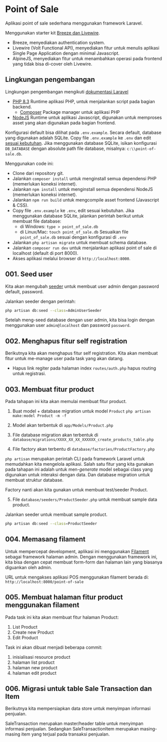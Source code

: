 # Point of Sale

Aplikasi point of sale sederhana menggunakan framework Laravel.

Menggunakan starter kit [Breeze dan Livewire](https://laravel.com/docs/11.x/starter-kits).

- Breeze, menyediakan authentication system.
- Livewire (Volt Functional API), menyediakan fitur untuk menulis
  aplikasi Single Page Application dengan minimal Javascript.
- AlpineJS, menyediakan fitur untuk menambahkan operasi pada frontend
  yang tidak bisa di-cover oleh Livewire.

## Lingkungan pengembangan

Lingkungan pengembangan mengikuti [dokumentasi Laravel](https://laravel.com/docs/11.x/installation)

- [PHP 8.3](https://www.php.net/manual/en/install.php)
  Runtime aplikasi PHP, untuk menjalankan script pada bagian backend.
  - [Composer](https://getcomposer.org/doc/00-intro.md)
      Package manager untuk aplikasi PHP
- [NodeJS](https://nodejs.org/en)
  Runtime untuk aplikasi Javascript, digunakan untuk memproses asset
  yang akan digunakan pada bagian frontend.

Konfigurasi default bisa dilihat pada `.env.example`.
Secara default, database yang digunakan adalah SQLite.
Copy file `.env.example` ke `.env` dan edit [sesuai kebutuhan](https://laravel.com/docs/11.x/configuration).
Jika menggunakan database SQLite, isikan konfigurasi `DB_DATABASE` dengan
absolute path file database, misalnya: `c:\\point-of-sale.db`.

Menggunakan code ini:

- Clone dari repository git.
- Jalankan `composer install` untuk menginstall semua dependensi PHP
  (memerlukan koneksi internet).
- Jalankan `npm install` untuk menginstall semua dependensi NodeJS
  (memerlukan koneksi internet).
- Jalankan `npm run build` untuk mengcompile asset frontend (Javascript & CSS).
- Copy file `.env.example` ke `.env`, edit sesuai kebutuhan.
  Jika menggunakan database SQLite, jalankan perintah berikut untuk
  membuat file database:
  - di Windows: `type > point_of_sale.db`
  - di Linux/Mac: `touch point_of_sale.db`
      Sesuaikan file `point_of_sale.db` sesuai dengan konfigurasi di `.env`
- Jalankan `php artisan migrate` untuk membuat schema database.
- Jalankan `composer run dev` untuk menjalankan aplikasi point of sale
  di localhost (default di port 8000).
- Akses aplikasi melalui browser di `http://localhost:8000`.

## 001. Seed user

Kita akan mengubah [seeder](https://laravel.com/docs/11.x/seeding) untuk membuat
user admin dengan password default, password.

Jalankan seeder dengan perintah:

```sh
php artisan db:seed --class=AdminUserSeeder
```

Setelah meng-seed database dengan user admin, kita bisa login dengan menggunakan
user `admin@localhost` dan password `password`.

## 002. Menghapus fitur self registration

Berikutnya kita akan menghapus fitur self registration. Kita akan membuat fitur
untuk me-manage user pada task yang akan datang.

- Hapus link regiter pada halaman index
  `routes/auth.php` hapus routing untuk registrasi.

## 003. Membuat fitur product

Pada tahapan ini kita akan memulai membuat fitur product.

1. Buat model + database migration untuk model `Product`
   `php artisan make:model Product -m -f`

2. Model akan terbentuk di `app/Models/Product.php`

3. File database migration akan terbentuk di `database/migrations/XXXX_XX_XX_XXXXXX_create_products_table.php`

4. File factory akan terbentu di `database/factories/ProductFactory.php`

`php artisan` merupakan perintah CLI pada framework Laravel untuk memudahkan kita
mengelola aplikasi. Salah satu fitur yang kita gunakan pada tahapan ini adalah untuk
men-_generate_ model sebagai class yang digunakan untuk interaksi dengan data.
Dan database migration untuk membuat struktur database.

Factory nanti akan kita gunakan untuk membuat test/seeder Product.

5. File `database/seeders/ProductSeeder.php` untuk membuat sample data product.

Jalankan seeder untuk membuat sample product.

```sh
php artisan db:seed --class=ProductSeeder
```

## 004. Memasang filament

Untuk mempercepat development, aplikasi ini menggunakan [Filament](https://filamentphp.com/)
sebagai framework halaman admin. Dengan menggunakan framework ini,
kita bisa dengan cepat membuat form-form dan halaman lain yang biasanya diguankan
oleh admin.

URL untuk mengakses aplikasi POS menggunakan filament berada di:
`http://localhost:8000/point-of-sale`

## 005. Membuat halaman fitur product menggunakan filament

Pada task ini kita akan membuat fitur halaman Product:

1. List Product
2. Create new Product
3. Edit Product

Task ini akan dibuat menjadi beberapa commit:

1. inisialisasi resource product
2. halaman list product
3. halaman new product
4. halaman edit product

## 006. Migrasi untuk table Sale Transaction dan Item

Berikutnya kita mempersiapkan data store untuk menyimpan informasi penjualan.

SaleTransaction merupakan master/header table untuk menyimpan informasi penjualan.
Sedangkan SaleTransactionItem merupakan masing-masing item yang terjual pada
transaksi penjualan.
